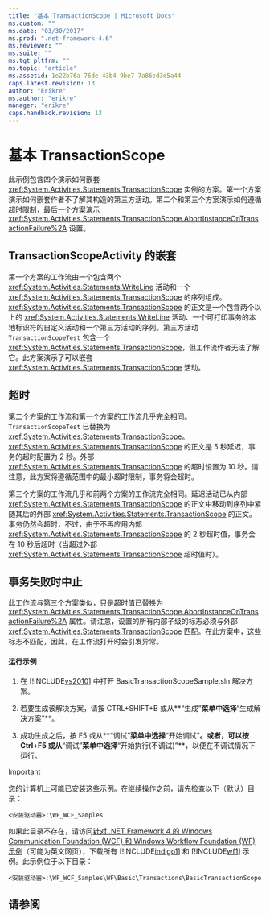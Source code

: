 ```yaml
---
title: "基本 TransactionScope | Microsoft Docs"
ms.custom: ""
ms.date: "03/30/2017"
ms.prod: ".net-framework-4.6"
ms.reviewer: ""
ms.suite: ""
ms.tgt_pltfrm: ""
ms.topic: "article"
ms.assetid: 1e22b76a-76de-43b4-9be7-7a86ed3d5a44
caps.latest.revision: 13
author: "Erikre"
ms.author: "erikre"
manager: "erikre"
caps.handback.revision: 13
---
```

# 基本 TransactionScope
此示例包含四个演示如何嵌套 <xref:System.Activities.Statements.TransactionScope> 实例的方案。第一个方案演示如何嵌套作者不了解其构造的第三方活动。第二个和第三个方案演示如何遵循超时限制，最后一个方案演示 <xref:System.Activities.Statements.TransactionScope.AbortInstanceOnTransactionFailure%2A> 设置。  
  
## TransactionScopeActivity 的嵌套  
 第一个方案的工作流由一个包含两个 <xref:System.Activities.Statements.WriteLine> 活动和一个 <xref:System.Activities.Statements.TransactionScope> 的序列组成。<xref:System.Activities.Statements.TransactionScope> 的正文是一个包含两个以上的 <xref:System.Activities.Statements.WriteLine> 活动、一个可打印事务的本地标识符的自定义活动和一个第三方活动的序列。第三方活动 `TransactionScopeTest` 包含一个 <xref:System.Activities.Statements.TransactionScope>，但工作流作者无法了解它。此方案演示了可以嵌套 <xref:System.Activities.Statements.TransactionScope> 活动。  
  
## 超时  
 第二个方案的工作流和第一个方案的工作流几乎完全相同。`TransactionScopeTest` 已替换为 <xref:System.Activities.Statements.TransactionScope>。<xref:System.Activities.Statements.TransactionScope> 的正文是 5 秒延迟，事务的超时配置为 2 秒。外部 <xref:System.Activities.Statements.TransactionScope> 的超时设置为 10 秒。请注意，此方案将遵循范围中的最小超时限制，事务将会超时。  
  
 第三个方案的工作流几乎和前两个方案的工作流完全相同。延迟活动已从内部 <xref:System.Activities.Statements.TransactionScope> 的正文中移动到序列中紧随其后的外部 <xref:System.Activities.Statements.TransactionScope> 的正文。事务仍然会超时，不过，由于不再应用内部 <xref:System.Activities.Statements.TransactionScope> 的 2 秒超时值，事务会在 10 秒后超时（当超过外部 <xref:System.Activities.Statements.TransactionScope> 超时值时）。  
  
## 事务失败时中止  
 此工作流与第三个方案类似，只是超时值已替换为 <xref:System.Activities.Statements.TransactionScope.AbortInstanceOnTransactionFailure%2A> 属性。请注意，设置的所有内部子级的标志必须与外部 <xref:System.Activities.Statements.TransactionScope> 匹配。在此方案中，这些标志不匹配，因此，在工作流打开时会引发异常。  
  
#### 运行示例  
  
1.  在 [!INCLUDE[vs2010](../../../../includes/vs2010-md.md)] 中打开 BasicTransactionScopeSample.sln 解决方案。  
  
2.  若要生成该解决方案，请按 CTRL\+SHIFT\+B 或从**“生成”**菜单中选择**“生成解决方案”**。  
  
3.  成功生成之后，按 F5 或从**“调试”**菜单中选择**“开始调试”**。或者，可以按 Ctrl\+F5 或从**“调试”**菜单中选择**“开始执行\(不调试\)”**，以便在不调试情况下运行。  
  
> [!IMPORTANT]
>  您的计算机上可能已安装这些示例。在继续操作之前，请先检查以下（默认）目录：  
>   
>  `<安装驱动器>:\WF_WCF_Samples`  
>   
>  如果此目录不存在，请访问[针对 .NET Framework 4 的 Windows Communication Foundation \(WCF\) 和 Windows Workflow Foundation \(WF\) 示例](http://go.microsoft.com/fwlink/?LinkId=150780)（可能为英文网页），下载所有 [!INCLUDE[indigo1](../../../../includes/indigo1-md.md)] 和 [!INCLUDE[wf1](../../../../includes/wf1-md.md)] 示例。此示例位于以下目录：  
>   
>  `<安装驱动器>:\WF_WCF_Samples\WF\Basic\Transactions\BasicTransactionScope`  
  
## 请参阅